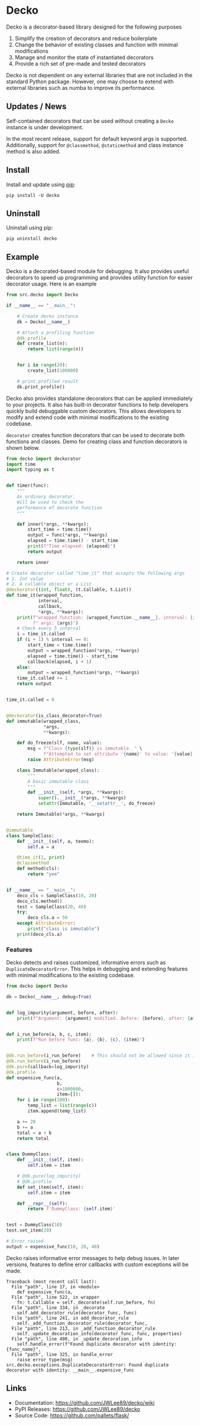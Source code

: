# Decko

Decko is a decorator-based library designed for the following purposes

1. Simplify the creation of decorators and reduce boilerplate
2. Change the behavior of existing classes and function with minimal modifications
3. Manage and monitor the state of instantiated decorators
4. Provide a rich set of pre-made and tested decorators

Decko is not dependent on any external libraries that are not included in the standard Python package.
However, one may choose to extend with external libraries such as numba to improve its performance. 

## Updates / News 

Self-contained decorators that can be used without creating a `Decko` instance is under development.

In the most recent release, support for default keyword args is supported. 
Additionally, support for `@classmethod`, `@staticmethod` and class instance method is also added.

## Install

Install and update using [pip](https://pypi.org/project/pip/):

```shell
pip install -U decko
```

## Uninstall 

Uninstall using pip:

```shell
pip uninstall decko
```

## Example

Decko is a decorated-based module for debugging. 
It also provides useful decorators to speed up programming and provides utility 
function for easier decorator usage. Here is an example

```python
from src.decko import Decko

if __name__ == "__main__":

    # Create decko instance
    dk = Decko(__name__)

    # Attach a profiling function
    @dk.profile
    def create_list(n):
        return list(range(n))


    for i in range(20):
        create_list(100000)

    # print profiled result
    dk.print_profile()
```

Decko also provides standalone decorators that can be applied immediately to your projects. 
It also has built-in decorator functions to help developers quickly build debuggable custom 
decorators. This allows developers to modify and extend code with minimal modifications to 
the existing codebase.

`decorator` creates function decorators that can be used to decorate both functions and
classes. Demo for creating class and function decorators is shown below.

```python
from decko import deckorator
import time
import typing as t


def timer(func):
    """
    An ordinary decorator.
    Will be used to check the
    performance of decorate function
    """

    def inner(*args, **kwargs):
        start_time = time.time()
        output = func(*args, **kwargs)
        elapsed = time.time() - start_time
        print(f"Time elapsed: {elapsed}")
        return output

    return inner

# Create decorator called "time_it" that accepts the following args
# 1. Int value
# 2. A callable object or a List
@deckorator((int, float), (t.Callable, t.List))
def time_it(wrapped_function,
            interval,
            callback,
            *args, **kwargs):
    print(f"wrapped function: {wrapped_function.__name__}, interval: {interval},"
          f" args: {args}")
    # Check every 5 interval
    i = time_it.called
    if (i + 1) % interval == 0:
        start_time = time.time()
        output = wrapped_function(*args, **kwargs)
        elapsed = time.time() - start_time
        callback(elapsed, i + 1)
    else:
        output = wrapped_function(*args, **kwargs)
    time_it.called += 1
    return output


time_it.called = 0


@deckorator(is_class_decorator=True)
def immutable(wrapped_class,
              *args,
              **kwargs):

    def do_freeze(slf, name, value):
        msg = f"Class {type(slf)} is immutable. " \
              f"Attempted to set attribute '{name}' to value: '{value}'"
        raise AttributeError(msg)

    class Immutable(wrapped_class):
        """
        A basic immutable class
        """
        def __init__(self, *args, **kwargs):
            super().__init__(*args, **kwargs)
            setattr(Immutable, '__setattr__', do_freeze)

    return Immutable(*args, **kwargs)


@immutable
class SampleClass:
    def __init__(self, a, teemo):
        self.a = a

    @time_it(1, print)
    @classmethod
    def method(cls):
        return "yee"


if __name__ == "__main__":
    deco_cls = SampleClass(10, 20)
    deco_cls.method()
    test = SampleClass(20, 40)
    try:
        deco_cls.a = 50
    except AttributeError:
        print("class is immutable")
    print(deco_cls.a)
```


### Features

Decko detects and raises customized, informative errors such as `DuplicateDecoratorError`.
This helps in debugging and extending features with minimal modifications to the existing
codebase.

```python
from decko import Decko

dk = Decko(__name__, debug=True)


def log_impurity(argument, before, after):
    print(f"Argument: {argument} modified. Before: {before}, after: {after}")


def i_run_before(a, b, c, item):
    print(f"Run before func: {a}, {b}, {c}, {item}")


@dk.run_before(i_run_before)    # This should not be allowed since it is a duplicate
@dk.run_before(i_run_before)  
@dk.pure(callback=log_impurity)
@dk.profile
def expensive_func(a,
                   b,
                   c=1000000,
                   item=[]):
    for i in range(100):
        temp_list = list(range(c))
        item.append(temp_list)

    a += 20
    b += a
    total = a + b
    return total


class DummyClass:
    def __init__(self, item):
        self.item = item

    # @dk.pure(log_impurity)
    # @dk.profile
    def set_item(self, item):
        self.item = item

    def __repr__(self):
        return f'DummyClass: {self.item}'


test = DummyClass(10)
test.set_item(20)

# Error raised
output = expensive_func(10, 20, 40)
```

Decko raises informative error messages to help debug issues.
In later versions, features to define error callbacks with custom exceptions will be made.

```shell
Traceback (most recent call last):
  File "path", line 17, in <module>
    def expensive_func(a,
  File "path", line 522, in wrapper
    fn: t.Callable = self._decorate(self.run_before, fn)
  File "path", line 334, in _decorate
    self.add_decorator_rule(decorator_func, func)
  File "path", line 241, in add_decorator_rule
    self._add_function_decorator_rule(decorator_func,
  File "path", line 213, in _add_function_decorator_rule
    self._update_decoration_info(decorator_func, func, properties)
  File "path", line 490, in _update_decoration_info
    self.handle_error(f"Found duplicate decorator with identity: {func_name}",
  File "path", line 325, in handle_error
    raise error_type(msg)
src.decko.exceptions.DuplicateDecoratorError: Found duplicate decorator with identity: __main__.expensive_func
```

## Links

- Documentation: https://github.com/JWLee89/decko/wiki
- PyPI Releases: https://github.com/JWLee89/decko
- Source Code: https://github.com/pallets/flask/

